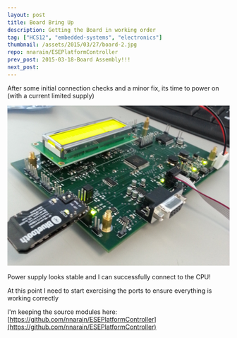```yaml
---
layout: post
title: Board Bring Up
description: Getting the Board in working order
tag: ["HCS12", "embedded-systems", "electronics"]
thumbnail: /assets/2015/03/27/board-2.jpg
repo: nnarain/ESEPlatformController
prev_post: 2015-03-18-Board Assembly!!!
next_post:
---
```


After some initial connection checks and a minor fix, its time to power on (with a current limited supply)

![image not found!](/assets/2015/03/27/board-2.jpg)

Power supply looks stable and I can successfully connect to the CPU!


At this point I need to start exercising the ports to ensure everything is working correctly

I'm keeping the source modules here:
[https://github.com/nnarain/ESEPlatformController](https://github.com/nnarain/ESEPlatformController)
